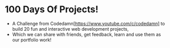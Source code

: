 # 100 Days Of Projects!
- A Challenge from Codedamn[https://www.youtube.com/c/codedamn] to build 20 fun and interactive web development projects,
- Which we can share with friends, get feedback, learn and use them as our portfolio work!